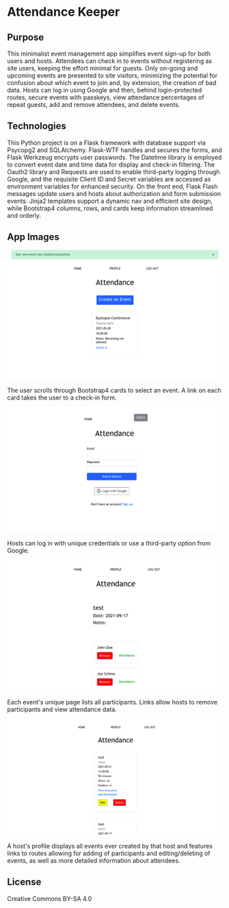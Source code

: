 # Attendance Keeper

## Purpose

This minimalist event management app simplifies event sign-up for both users and hosts. Attendees can check in to events without registering as site users, keeping the effort minimal for guests. Only on-going and upcoming events are presented to site visitors, minimizing the potential for confusion about which event to join and, by extension, the creation of bad data. Hosts can log in using Google and then, behind login-protected routes, secure events with passkeys, view attendance percentages of repeat guests, add and remove attendees, and delete events.        

## Technologies

This Python project is on a Flask framework with database support via Psycopg2 and SQLAlchemy. Flask-WTF handles and secures the forms, and Flask Werkzeug encrypts user passwords. The Datetime library is employed to convert event date and time data for display and check-in filtering. The Oauth2 library and Requests are used to enable third-party logging through Google, and the requisite Client ID and Secret variables are accessed as environment variables for enhanced security. On the front end, Flask Flash messages update users and hosts about authorization and form submission events. Jinja2 templates support a dynamic nav and efficient site design, while Bootstrap4 columns, rows, and cards keep information streamlined and orderly.

## App Images

![homepage image](attendance/static/images/attend_home.png)

The user scrolls through Bootstrap4 cards to select an event. A link on each card takes the user to a check-in form.

![login image](attendance/static/images/attend_login.png)

Hosts can log in with unique credentials or use a third-party option from Google.

![event image](attendance/static/images/attend_event.png)

Each event's unique page lists all participants. Links allow hosts to remove participants and view attendance data.

![profile image](attendance/static/images/attend_profile.png)

A host's profile displays all events ever created by that host and features links to routes allowing for adding of participants and editing/deleting of events, as well as more detailed information about attendees.

## License

Creative Commons BY-SA 4.0